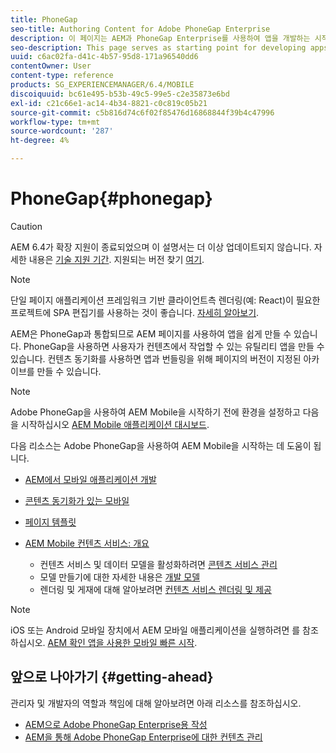 ```yaml
---
title: PhoneGap
seo-title: Authoring Content for Adobe PhoneGap Enterprise
description: 이 페이지는 AEM과 PhoneGap Enterprise를 사용하여 앱을 개발하는 시작점의 역할을 합니다. AEM은 PhoneGap과 통합되므로 AEM 페이지를 사용하여 앱을 쉽게 만들 수 있습니다. PhoneGap을 사용하면 사용자가 컨텐츠에서 작업할 수 있는 유틸리티 앱을 만들 수 있습니다.
seo-description: This page serves as starting point for developing apps using PhoneGap Enterprise with AEM. AEM integrates with PhoneGap so that you can easily create apps using AEM pages. PhoneGap allows the user to create utility apps that lets user to work with the content.
uuid: c6ac02fa-d41c-4b57-95d8-171a96540dd6
contentOwner: User
content-type: reference
products: SG_EXPERIENCEMANAGER/6.4/MOBILE
discoiquuid: bc61e495-b53b-49c5-99e5-c2e35873e6bd
exl-id: c21c66e1-ac14-4b34-8821-c0c819c05b21
source-git-commit: c5b816d74c6f02f85476d16868844f39b4c47996
workflow-type: tm+mt
source-wordcount: '287'
ht-degree: 4%

---
```


# PhoneGap{#phonegap}

>[!CAUTION]
>
>AEM 6.4가 확장 지원이 종료되었으며 이 설명서는 더 이상 업데이트되지 않습니다. 자세한 내용은 [기술 지원 기간](https://helpx.adobe.com/kr/support/programs/eol-matrix.html). 지원되는 버전 찾기 [여기](https://experienceleague.adobe.com/docs/).

>[!NOTE]
>
>단일 페이지 애플리케이션 프레임워크 기반 클라이언트측 렌더링(예: React)이 필요한 프로젝트에 SPA 편집기를 사용하는 것이 좋습니다. [자세히 알아보기](/help/sites-developing/spa-overview.md).

AEM은 PhoneGap과 통합되므로 AEM 페이지를 사용하여 앱을 쉽게 만들 수 있습니다. PhoneGap을 사용하면 사용자가 컨텐츠에서 작업할 수 있는 유틸리티 앱을 만들 수 있습니다. 컨텐츠 동기화를 사용하면 앱과 번들링을 위해 페이지의 버전이 지정된 아카이브를 만들 수 있습니다.

>[!NOTE]
>
>Adobe PhoneGap을 사용하여 AEM Mobile을 시작하기 전에 환경을 설정하고 다음을 시작하십시오 [AEM Mobile 애플리케이션 대시보드](/help/mobile/phonegap-authoring-apps.md).

다음 리소스는 Adobe PhoneGap을 사용하여 AEM Mobile을 시작하는 데 도움이 됩니다.

* [AEM에서 모바일 애플리케이션 개발](/help/mobile/developing-mobile-applications.md)
* [콘텐츠 동기화가 있는 모바일](/help/mobile/phonegap-contentsync.md)
* [페이지 템플릿](/help/mobile/phonegap-apps-arch-page-templates.md)

* [AEM Mobile 컨텐츠 서비스: 개요](/help/mobile/develop-content-as-a-service.md)

   * 컨텐츠 서비스 및 데이터 모델을 활성화하려면 [콘텐츠 서비스 관리](/help/mobile/developing-content-services.md)
   * 모델 만들기에 대한 자세한 내용은 [개발 모델](/help/mobile/administer-mobile-apps.md)
   * 렌더링 및 게재에 대해 알아보려면 [컨텐츠 서비스 렌더링 및 제공](/help/mobile/rendering-and-delivery.md)

>[!NOTE]
>
>iOS 또는 Android 모바일 장치에서 AEM 모바일 애플리케이션을 실행하려면 를 참조하십시오. [AEM 확인 앱을 사용한 모바일 빠른 시작](/help/mobile/phonegap-mobile-quickstart.md).

## 앞으로 나아가기 {#getting-ahead}

관리자 및 개발자의 역할과 책임에 대해 알아보려면 아래 리소스를 참조하십시오.

* [AEM으로 Adobe PhoneGap Enterprise용 작성](/help/mobile/phonegap.md)
* [AEM을 통해 Adobe PhoneGap Enterprise에 대한 컨텐츠 관리](/help/mobile/administer-phonegap.md)
